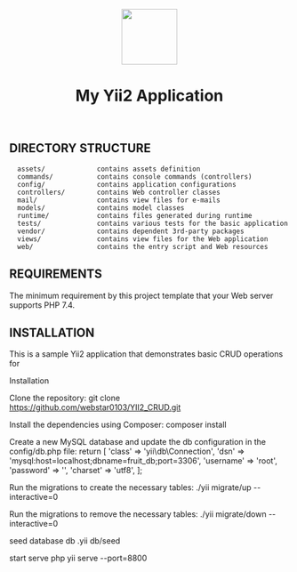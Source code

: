 <p align="center">
    <a href="https://github.com/yiisoft" target="_blank">
        <img src="https://avatars0.githubusercontent.com/u/993323" height="100px">
    </a>
    <h1 align="center">My Yii2 Application</h1>
    <br>
</p>


DIRECTORY STRUCTURE
-------------------

      assets/             contains assets definition
      commands/           contains console commands (controllers)
      config/             contains application configurations
      controllers/        contains Web controller classes
      mail/               contains view files for e-mails
      models/             contains model classes
      runtime/            contains files generated during runtime
      tests/              contains various tests for the basic application
      vendor/             contains dependent 3rd-party packages
      views/              contains view files for the Web application
      web/                contains the entry script and Web resources



REQUIREMENTS
------------

The minimum requirement by this project template that your Web server supports PHP 7.4.


INSTALLATION
------------

This is a sample Yii2 application that demonstrates basic CRUD operations for

Installation

Clone the repository:
git clone https://github.com/webstar0103/YII2_CRUD.git

Install the dependencies using Composer:
composer install

Create a new MySQL database and update the db configuration in the config/db.php file:
return [
    'class' => 'yii\db\Connection',
    'dsn' => 'mysql:host=localhost;dbname=fruit_db;port=3306',
    'username' => 'root',
    'password' => '',
    'charset' => 'utf8',
];

Run the migrations to create the necessary tables:
./yii migrate/up --interactive=0

Run the migrations to remove the necessary tables:
./yii migrate/down --interactive=0

seed database db
.yii db/seed

start serve
php yii serve --port=8800

